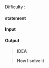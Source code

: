 ### []()

Difficulty : 

#### statement



#### Input



#### Output




>**IDEA**

>**How I solve it**

```python


```